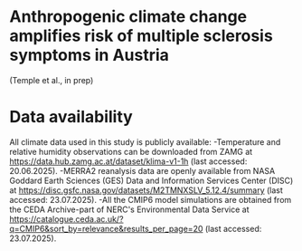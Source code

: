 # Anthropogenic climate change amplifies risk of multiple sclerosis symptoms in Austria

(Temple et al., in prep)

# Data availability
All climate data used in this study is publicly available:
-Temperature and relative humidity observations can be downloaded from ZAMG at https://data.hub.zamg.ac.at/dataset/klima-v1-1h  (last accessed: 20.06.2025). 
-MERRA2 reanalysis data are openly available from NASA Goddard Earth Sciences (GES) Data and Information Services Center (DISC) at https://disc.gsfc.nasa.gov/datasets/M2TMNXSLV_5.12.4/summary (last accessed: 23.07.2025). 
-All the CMIP6 model simulations are obtained from the CEDA Archive-part of NERC's Environmental Data Service at https://catalogue.ceda.ac.uk/?q=CMIP6&sort_by=relevance&results_per_page=20 (last accessed: 23.07.2025). 

